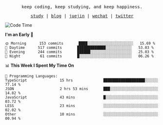 <p align="center">
  <samp>
    <span>keep coding, keep studying, and keep happiness.</span>
  </samp>
</p>

<p align="center">
  <samp>
    <a href="https://github.com/ouduidui/fe-study">study</a> |
    <a href="https://deweyou.me">blog</a>  |
    <a href="https://juejin.cn/user/4309700183594366">juejin</a> |
    <a href="https://user-images.githubusercontent.com/54696834/165071004-6509e3f2-90c3-448c-9d92-3da42b0c2021.jpeg">wechat</a> |
    <a href="https://twitter.com/ouduidui">twitter</a>
  </samp>
</p>

<!--START_SECTION:waka-->
![Code Time](http://img.shields.io/badge/Code%20Time-2%2C448%20hrs%2014%20mins-blue)

**I'm an Early 🐤** 

```text
🌞 Morning      153 commits       ████░░░░░░░░░░░░░░░░░░░░░   15.69 % 
🌆 Daytime      517 commits       █████████████░░░░░░░░░░░░   53.03 % 
🌃 Evening      244 commits       ██████░░░░░░░░░░░░░░░░░░░   25.03 % 
🌙 Night         61 commits       █░░░░░░░░░░░░░░░░░░░░░░░░   06.26 % 

```


📊 **This Week I Spent My Time On** 

```text
💬 Programming Languages: 
TypeScript               15 hrs              ███████████████████░░░░░░   77.14 % 
JSON                     2 hrs 53 mins       ███░░░░░░░░░░░░░░░░░░░░░░   14.82 % 
JavaScript               43 mins             █░░░░░░░░░░░░░░░░░░░░░░░░   03.72 % 
LESS                     23 mins             ░░░░░░░░░░░░░░░░░░░░░░░░░   02.02 % 
Other                    10 mins             ░░░░░░░░░░░░░░░░░░░░░░░░░   00.94 % 

```


<!--END_SECTION:waka-->
